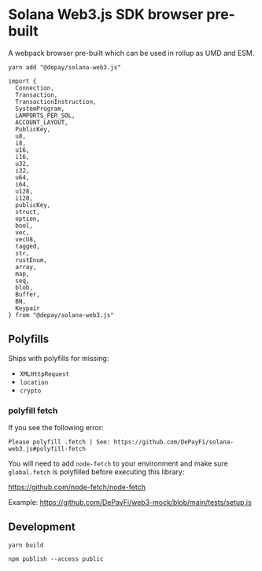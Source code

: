 # Solana Web3.js SDK browser pre-built

A webpack browser pre-built which can be used in rollup as UMD and ESM.

```
yarn add "@depay/solana-web3.js"
```

```
import {
  Connection,
  Transaction,
  TransactionInstruction,
  SystemProgram,
  LAMPORTS_PER_SOL,
  ACCOUNT_LAYOUT,
  PublicKey,
  u8,
  i8,
  u16,
  i16,
  u32,
  i32,
  u64,
  i64,
  u128,
  i128,
  publicKey,
  struct,
  option,
  bool,
  vec,
  vecU8,
  tagged,
  str,
  rustEnum,
  array,
  map,
  seq,
  blob,
  Buffer,
  BN,
  Keypair
} from "@depay/solana-web3.js"
```

## Polyfills

Ships with polyfills for missing:

- `XMLHttpRequest`
- `location`
- `crypto`

### polyfill fetch

If you see the following error:

```
Please polyfill .fetch | See: https://github.com/DePayFi/solana-web3.js#polyfill-fetch
```

You will need to add `node-fetch` to your environment and make sure `global.fetch` is polyfilled before executing this library:

https://github.com/node-fetch/node-fetch

Example: https://github.com/DePayFi/web3-mock/blob/main/tests/setup.js


## Development

```
yarn build
```

```
npm publish --access public
```

